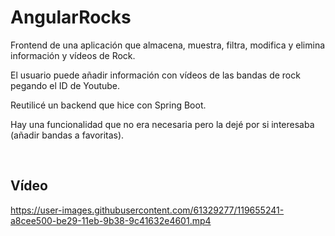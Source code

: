 # AngularRocks

Frontend de una aplicación que almacena, muestra, filtra, modifica y elimina información y vídeos de Rock. 

El usuario puede añadir información con vídeos de las bandas de rock pegando el ID de Youtube.

Reutilicé un backend que hice con Spring Boot.

Hay una funcionalidad que no era necesaria pero la dejé por si interesaba (añadir bandas a favoritas).

<br />

## Vídeo


https://user-images.githubusercontent.com/61329277/119655241-a8cee500-be29-11eb-9b38-9c41632e4601.mp4






